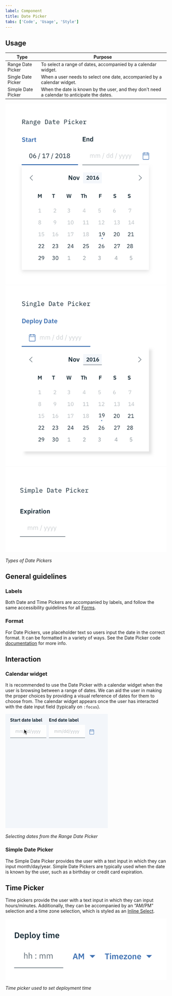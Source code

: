 ```yaml
---
label: Component
title: Date Picker
tabs: ['Code', 'Usage', 'Style']
---
```


## Usage

| Type               | Purpose                                                                                     |
| ------------------ | ------------------------------------------------------------------------------------------- |
| Range Date Picker  | To select a range of dates, accompanied by a calendar widget.                               |
| Single Date Picker | When a user needs to select one date, accompanied by a calendar widget.                     |
| Simple Date Picker | When the date is known by the user, and they don't need a calendar to anticipate the dates. |

<div class="image-grid">
  <div>
    <img src="images/date-picker-usage-1.png" alt="Range Date Picker"/>
  </div>
  <div>
    <img src="images/date-picker-usage-2.png" alt="Single Date Picker"/>
  </div>
  <div>
    <img src="images/date-picker-usage-3.png" alt="Simple Date Picker"/>
  </div>
</div>

_Types of Date Pickers_

## General guidelines

### Labels

Both Date and Time Pickers are accompanied by labels, and follow the same accessibility guidelines for all [Forms](/components/form).

### Format

For Date Pickers, use placeholder text so users input the date in the correct format. It can be formatted in a variety of ways. See the Date Picker code [documentation](https://github.com/ibm/carbon-components/tree/master/src/components/date-picker) for more info.

## Interaction

### Calendar widget

It is recommended to use the Date Picker with a calendar widget when the user is browsing between a range of dates. We can aid the user in making the proper choices by providing a visual reference of dates for them to choose from. The calendar widget appears once the user has interacted with the date input field (typically on `:focus`).

![Selecting a dates from the Range Date Picker](images/date-picker-usage-4.gif)

_Selecting dates from the Range Date Picker_

### Simple Date Picker

The Simple Date Picker provides the user with a text input in which they can input month/day/year. Simple Date Pickers are typically used when the date is known by the user, such as a birthday or credit card expiration.

## Time Picker

Time pickers provide the user with a text input in which they can input hours/minutes. Additionally, they can be accompanied by an “AM/PM” selection and a time zone selection, which is styled as an [Inline Select](/components/select).

![Time picker example](images/time-picker-usage-1.png)

_Time picker used to set deployment time_
